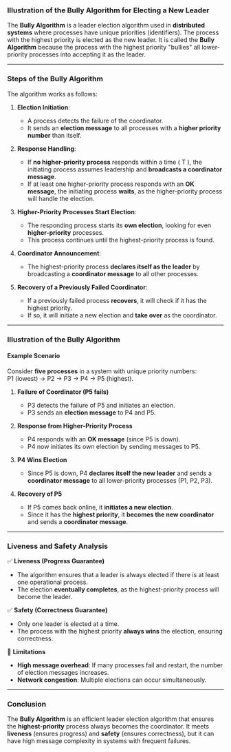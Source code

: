 ### **Illustration of the Bully Algorithm for Electing a New Leader**  

The **Bully Algorithm** is a leader election algorithm used in **distributed systems** where processes have unique priorities (identifiers). The process with the highest priority is elected as the new leader. It is called the **Bully Algorithm** because the process with the highest priority "bullies" all lower-priority processes into accepting it as the leader.  

---

### **Steps of the Bully Algorithm**  
The algorithm works as follows:  

1. **Election Initiation**:  
   - A process detects the failure of the coordinator.  
   - It sends an **election message** to all processes with a **higher priority number** than itself.  

2. **Response Handling**:  
   - If **no higher-priority process** responds within a time \( T \), the initiating process assumes leadership and **broadcasts a coordinator message**.  
   - If at least one higher-priority process responds with an **OK message**, the initiating process **waits**, as the higher-priority process will handle the election.  

3. **Higher-Priority Processes Start Election**:  
   - The responding process starts its **own election**, looking for even **higher-priority** processes.  
   - This process continues until the highest-priority process is found.  

4. **Coordinator Announcement**:  
   - The highest-priority process **declares itself as the leader** by broadcasting a **coordinator message** to all other processes.  

5. **Recovery of a Previously Failed Coordinator**:  
   - If a previously failed process **recovers**, it will check if it has the highest priority.  
   - If so, it will initiate a new election and **take over** as the coordinator.  

---

### **Illustration of the Bully Algorithm**  

#### **Example Scenario**
Consider **five processes** in a system with unique priority numbers:  
P1 (lowest) → P2 → P3 → P4 → P5 (highest).  

1. **Failure of Coordinator (P5 fails)**  
   - P3 detects the failure of P5 and initiates an election.  
   - P3 sends an **election message** to P4 and P5.  

2. **Response from Higher-Priority Process**  
   - P4 responds with an **OK message** (since P5 is down).  
   - P4 now initiates its own election by sending messages to P5.  

3. **P4 Wins Election**  
   - Since P5 is down, P4 **declares itself the new leader** and sends a **coordinator message** to all lower-priority processes (P1, P2, P3).  

4. **Recovery of P5**  
   - If P5 comes back online, it **initiates a new election**.  
   - Since it has the **highest priority**, it **becomes the new coordinator** and sends a **coordinator message**.  

---

### **Liveness and Safety Analysis**  

✅ **Liveness (Progress Guarantee)**  
- The algorithm ensures that a leader is always elected if there is at least one operational process.  
- The election **eventually completes**, as the highest-priority process will become the leader.  

✅ **Safety (Correctness Guarantee)**  
- Only one leader is elected at a time.  
- The process with the highest priority **always wins** the election, ensuring correctness.  

🔴 **Limitations**  
- **High message overhead**: If many processes fail and restart, the number of election messages increases.  
- **Network congestion**: Multiple elections can occur simultaneously.  

---

### **Conclusion**  
The **Bully Algorithm** is an efficient leader election algorithm that ensures the **highest-priority** process always becomes the coordinator. It meets **liveness** (ensures progress) and **safety** (ensures correctness), but it can have high message complexity in systems with frequent failures.
